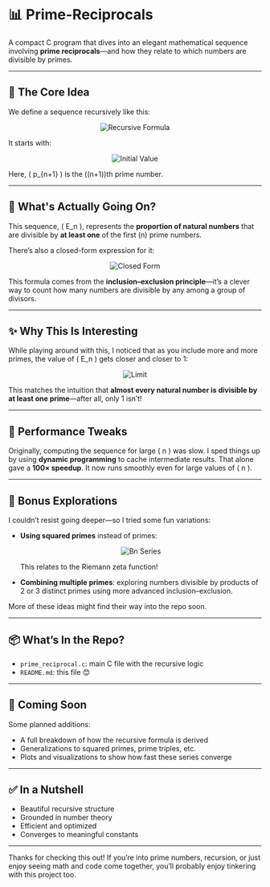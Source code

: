 # 📊 Prime-Reciprocals

A compact C program that dives into an elegant mathematical sequence involving **prime reciprocals**—and how they relate to which numbers are divisible by primes.

---

## 🧮 The Core Idea

We define a sequence recursively like this:

<p align="center">
  <img src="https://latex.codecogs.com/png.image?\dpi{150}&space;\color{White}E_{n+1}=E_n\left(1-\frac{1}{p_{n+1}}\right)+\frac{1}{p_{n+1}}" alt="Recursive Formula">
</p>

It starts with:

<p align="center">
  <img src="https://latex.codecogs.com/png.image?\dpi{150}&space;\color{White}E_0=\frac{1}{2}" alt="Initial Value">
</p>

Here, \( p_{n+1} \) is the \((n+1)\)th prime number.

---

## 🧠 What's Actually Going On?

This sequence, \( E_n \), represents the **proportion of natural numbers** that are divisible by **at least one** of the first \(n\) prime numbers.

There’s also a closed-form expression for it:

<p align="center">
  <img src="https://latex.codecogs.com/png.image?\dpi{150}&space;\color{White}E_n=1-\prod_{i=1}^n\left(1-\frac{1}{p_i}\right)" alt="Closed Form">
</p>

This formula comes from the **inclusion–exclusion principle**—it’s a clever way to count how many numbers are divisible by any among a group of divisors.

---

## ✨ Why This Is Interesting

While playing around with this, I noticed that as you include more and more primes, the value of \( E_n \) gets closer and closer to 1:

<p align="center">
  <img src="https://latex.codecogs.com/png.image?\dpi{150}&space;\color{White}\lim_{n\to\infty}E_n=1" alt="Limit">
</p>

This matches the intuition that **almost every natural number is divisible by at least one prime**—after all, only 1 isn’t!

---

## 🚀 Performance Tweaks

Originally, computing the sequence for large \( n \) was slow. I sped things up by using **dynamic programming** to cache intermediate results. That alone gave a **100× speedup**. It now runs smoothly even for large values of \( n \).

---

## 🔬 Bonus Explorations

I couldn’t resist going deeper—so I tried some fun variations:

- **Using squared primes** instead of primes:
  
  <p align="center">
    <img src="https://latex.codecogs.com/png.image?\dpi{150}&space;\color{White}B_n=1-\prod_{i=1}^n\left(1-\frac{1}{p_i^2}\right)\approx1-\frac{6}{\pi^2}\approx0.39207" alt="Bn Series">
  </p>

  This relates to the Riemann zeta function!

- **Combining multiple primes**: exploring numbers divisible by products of 2 or 3 distinct primes using more advanced inclusion–exclusion.

More of these ideas might find their way into the repo soon.

---

## 📦 What’s In the Repo?

- `prime_reciprocal.c`: main C file with the recursive logic  
- `README.md`: this file 😊

---

## 🧩 Coming Soon

Some planned additions:

- A full breakdown of how the recursive formula is derived  
- Generalizations to squared primes, prime triples, etc.  
- Plots and visualizations to show how fast these series converge  

---

## ✅ In a Nutshell

- Beautiful recursive structure  
- Grounded in number theory  
- Efficient and optimized  
- Converges to meaningful constants  

---

Thanks for checking this out! If you’re into prime numbers, recursion, or just enjoy seeing math and code come together, you’ll probably enjoy tinkering with this project too.
